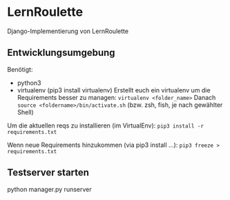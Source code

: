 # LernRoulette
Django-Implementierung von LernRoulette


## Entwicklungsumgebung
Benötigt:
  - python3
  - virtualenv (pip3 install virtualenv)
Erstellt euch ein virtualenv um die Requirements besser zu managen: `virtualenv <folder_name>`
Danach `source <foldername>/bin/activate.sh` (bzw. zsh, fish, je nach gewählter Shell)

Um die aktuellen reqs zu installieren (im VirtualEnv):
`pip3 install -r requirements.txt`

Wenn neue Requirements hinzukommen (via pip3 install ...):
`pip3 freeze > requirements.txt`

## Testserver starten
python manager.py runserver
